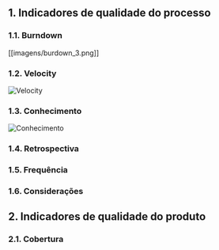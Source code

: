 ## 1. Indicadores de qualidade do processo

### 1.1. Burndown

[[imagens/burdown_3.png]]

### 1.2. Velocity

![Velocity](https://raw.githubusercontent.com/wiki/fga-gpp-mds/2016.2-Time01-WikiLegis/imagens/velocityt3.png)

### 1.3. Conhecimento

![Conhecimento](https://raw.githubusercontent.com/wiki/fga-gpp-mds/2016.2-Time01-WikiLegis/imagens/conhecimento3.png)

### 1.4. Retrospectiva

### 1.5. Frequência

### 1.6. Considerações

## 2. Indicadores de qualidade do produto

### 2.1. Cobertura
